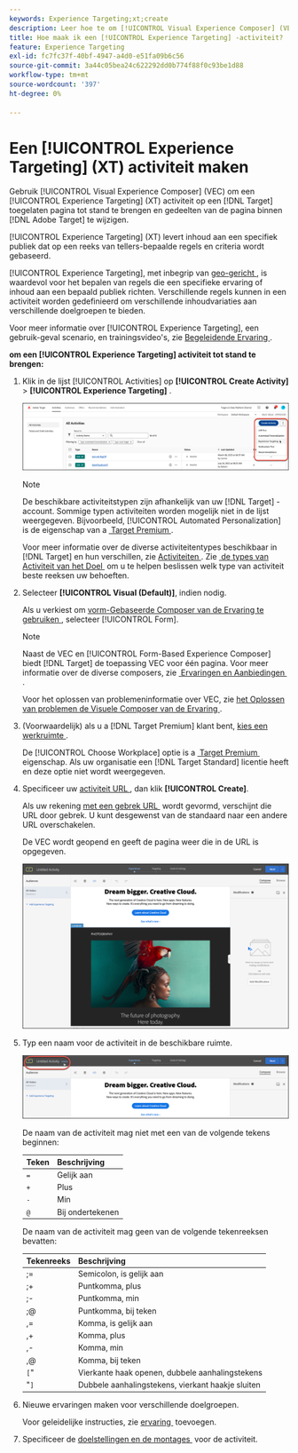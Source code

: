 ```yaml
---
keywords: Experience Targeting;xt;create
description: Leer hoe te om [!UICONTROL Visual Experience Composer] (VEC) in  [!DNL Adobe Target]  te gebruiken om een [!UICONTROL Experience Targeting] (XT) activiteit tot stand te brengen.
title: Hoe maak ik een [!UICONTROL Experience Targeting] -activiteit?
feature: Experience Targeting
exl-id: fc7fc37f-40bf-4947-a4d0-e51fa09b6c56
source-git-commit: 3a44c05bea24c622292dd0b774f88f0c93be1d88
workflow-type: tm+mt
source-wordcount: '397'
ht-degree: 0%

---
```


# Een [!UICONTROL Experience Targeting] (XT) activiteit maken

Gebruik [!UICONTROL Visual Experience Composer] (VEC) om een [!UICONTROL Experience Targeting] (XT) activiteit op een [!DNL Target] toegelaten pagina tot stand te brengen en gedeelten van de pagina binnen [!DNL Adobe Target] te wijzigen.

[!UICONTROL Experience Targeting] (XT) levert inhoud aan een specifiek publiek dat op een reeks van tellers-bepaalde regels en criteria wordt gebaseerd.

[!UICONTROL Experience Targeting], met inbegrip van [&#x200B; geo-gericht &#x200B;](/help/main/c-target/c-audiences/c-target-rules/geo.md), is waardevol voor het bepalen van regels die een specifieke ervaring of inhoud aan een bepaald publiek richten. Verschillende regels kunnen in een activiteit worden gedefinieerd om verschillende inhoudvariaties aan verschillende doelgroepen te bieden.

Voor meer informatie over [!UICONTROL Experience Targeting], een gebruik-geval scenario, en trainingsvideo&#39;s, zie [&#x200B; Begeleidende Ervaring &#x200B;](/help/main/c-activities/t-experience-target/experience-target.md).

**om een [!UICONTROL Experience Targeting] activiteit tot stand te brengen:**

1. Klik in de lijst [!UICONTROL Activities] op **[!UICONTROL Create Activity]** > **[!UICONTROL Experience Targeting]** .

   ![&#x200B; creeer Activiteit > Ervaring richtend &#x200B;](/help/main/c-activities/t-experience-target/t-xt-create/assets/xt_select-1.png)

   >[!NOTE]
   >
   >De beschikbare activiteitstypen zijn afhankelijk van uw [!DNL Target] -account. Sommige typen activiteiten worden mogelijk niet in de lijst weergegeven. Bijvoorbeeld, [!UICONTROL Automated Personalization] is de eigenschap van a [&#x200B; Target Premium &#x200B;](/help/main/c-intro/intro.md#premium).
   >
   >Voor meer informatie over de diverse activiteitentypes beschikbaar in [!DNL Target] en hun verschillen, zie [&#x200B; Activiteiten &#x200B;](/help/main/c-activities/activities.md#concept_D317A95A1AB54674BA7AB65C7985BA03). Zie [&#x200B; de types van Activiteit van het Doel &#x200B;](/help/main/c-activities/target-activities-guide.md) om u te helpen beslissen welk type van activiteit beste reeksen uw behoeften.

1. Selecteer **[!UICONTROL Visual (Default)]**, indien nodig.

   Als u verkiest om [&#x200B; vorm-Gebaseerde Composer van de Ervaring te gebruiken &#x200B;](/help/main/c-experiences/form-experience-composer.md), selecteer [!UICONTROL Form].

   >[!NOTE]
   >
   >Naast de VEC en [!UICONTROL Form-Based Experience Composer] biedt [!DNL Target] de toepassing VEC voor één pagina. Voor meer informatie over de diverse composers, zie [&#x200B; Ervaringen en Aanbiedingen &#x200B;](/help/main/c-experiences/experiences.md).
   >
   >Voor het oplossen van problemeninformatie over VEC, zie [&#x200B; het Oplossen van problemen de Visuele Composer van de Ervaring &#x200B;](/help/main/c-experiences/c-visual-experience-composer/r-troubleshoot-composer/troubleshoot-composer.md).

1. (Voorwaardelijk) als u a [!DNL Target Premium] klant bent, [&#x200B; kies een werkruimte &#x200B;](/help/main/administrating-target/c-user-management/property-channel/property-channel.md).

   De [!UICONTROL Choose Workplace] optie is a [&#x200B; Target Premium &#x200B;](/help/main/c-intro/intro.md) eigenschap. Als uw organisatie een [!DNL Target Standard] licentie heeft en deze optie niet wordt weergegeven.

1. Specificeer uw [&#x200B; activiteit URL &#x200B;](/help/main/c-activities/t-experience-target/t-xt-create/xt-activity-url.md#concept_D28549AAA0A14E3BB5F05F32BE8ABC90), dan klik **[!UICONTROL Create]**.

   Als uw rekening [&#x200B; met een gebrek URL &#x200B;](/help/main/administrating-target/visual-experience-composer-set-up.md) wordt gevormd, verschijnt die URL door gebrek. U kunt desgewenst van de standaard naar een andere URL overschakelen.

   De VEC wordt geopend en geeft de pagina weer die in de URL is opgegeven.

   ![&#x200B; Ervaring richtend activiteit binnen VEC &#x200B;](/help/main/c-activities/t-experience-target/t-xt-create/assets/xt-in-vec.png)

1. Typ een naam voor de activiteit in de beschikbare ruimte.

   ![&#x200B; het gebied van de Naam &#x200B;](/help/main/c-activities/t-experience-target/t-xt-create/assets/xt_name-new.png)

   De naam van de activiteit mag niet met een van de volgende tekens beginnen:

   | Teken | Beschrijving |
   |--- |--- |
   | `=` | Gelijk aan |
   | `+` | Plus |
   | `-` | Min |
   | `@` | Bij ondertekenen |

   De naam van de activiteit mag geen van de volgende tekenreeksen bevatten:

   | Tekenreeks | Beschrijving |
   |--- |--- |
   | ;= | Semicolon, is gelijk aan |
   | ;+ | Puntkomma, plus |
   | ;- | Puntkomma, min |
   | ;@ | Puntkomma, bij teken |
   | ,= | Komma, is gelijk aan |
   | ,+ | Komma, plus |
   | ,- | Komma, min |
   | ,@ | Komma, bij teken |
   | `[`&quot; | Vierkante haak openen, dubbele aanhalingstekens |
   | &quot;`]` | Dubbele aanhalingstekens, vierkant haakje sluiten |

1. Nieuwe ervaringen maken voor verschillende doelgroepen.

   Voor geleidelijke instructies, zie [&#x200B; ervaring &#x200B;](/help/main/c-activities/t-experience-target/t-xt-create/xt-add-experience.md) toevoegen.

1. Specificeer de [&#x200B; doelstellingen en de montages &#x200B;](/help/main/c-activities/t-experience-target/t-xt-create/xt-goals-and-settings.md#reference_B25389FD6F3A4989801E740364B089CC) voor de activiteit.
